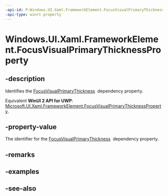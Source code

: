 ```yaml
---
-api-id: P:Windows.UI.Xaml.FrameworkElement.FocusVisualPrimaryThicknessProperty
-api-type: winrt property
---
```


<!-- Property syntax
public Windows.UI.Xaml.DependencyProperty FocusVisualPrimaryThicknessProperty { get; }
-->

# Windows.UI.Xaml.FrameworkElement.FocusVisualPrimaryThicknessProperty

## -description
Identifies the [FocusVisualPrimaryThickness](frameworkelement_focusvisualprimarythickness.md)  dependency property.

Equivalent **WinUI 2 API for UWP**: [Microsoft.UI.Xaml.FrameworkElement.FocusVisualPrimaryThicknessProperty](/windows/winui/api/microsoft.ui.xaml.frameworkelement.focusvisualprimarythicknessproperty).

## -property-value
The identifier for the [FocusVisualPrimaryThickness](frameworkelement_focusvisualprimarythickness.md)  dependency property.

## -remarks

## -examples

## -see-also
